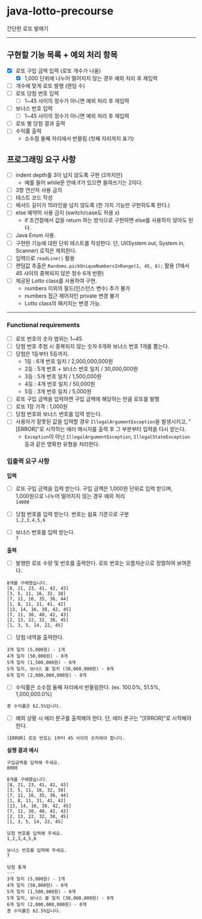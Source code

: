 # java-lotto-precourse
간단한 로또 발매기

---

## 구현할 기능 목록 + 예외 처리 항목
- [x] 로또 구입 금액 입력 (로또 개수가 나옴)
  - [x] 1,000 단위에 나누어 떨어지지 않는 경우 예외 처리 후 재입력
- [ ] 개수에 맞게 로또 발행 (랜덤 수)
- [ ] 로또 당첨 번호 입력
  - [ ] 1~45 사이의 정수가 아니면 예외 처리 후 재입력
- [ ] 보너스 번호 입력
  - [ ] 1~45 사이의 정수가 아니면 예외 처리 후 재입력
- [ ] 로또 별 당첨 결과 출력
- [ ] 수익률 출력
  - 소수점 둘째 자리에서 반올림.(첫째 자리까지 표기)

## 프로그래밍 요구 사항
- [ ] indent depth를 3이 넘지 않도록 구현 (2까지만)
  - 예를 들어 while문 안에 if가 있으면 들여쓰기는 2이다.
- [ ] 3항 연산자 사용 금지
- [ ] 테스트 코드 작성
- [ ] 메서드 길이가 15라인을 넘지 않도록 (한 가지 기능만 구현하도록 한다.)
- [ ] else 예약어 사용 금지 (switch/case도 허용 x)
  - if 조건절에서 값을 return 하는 방식으로 구현하면 else를 사용하지 않아도 된다.
- [ ] Java Enum 사용.
- [ ] 구현한 기능에 대한 단위 테스트를 작성한다. 단, UI(System.out, System.in, Scanner) 로직은 제외한다.
- [ ] 입력으로 `readLine()` 활용
- [ ] 랜덤값 추출은 `Randoms.pickUniqueNumbersInRange(1, 45, 6);` 활용 (1에서 45 사이의 중복되지 않은 정수 6개 반환)
- [ ] 제공된 Lotto class를 사용하여 구현.
  - numbers 이외의 필드(인스턴스 변수) 추가 불가
  - numbers 접근 제어자인 private 변경 불가
  - Lotto class의 패키지는 변경 가능.

---

### Functional requirements
- [ ] 로또 번호의 숫자 범위는 1~45
- [ ] 당첨 번호 추첨 시 중복되지 않는 숫자 6개와 보너스 번호 1개를 뽑는다.
- [ ] 당첨은 1등부터 5등까지.
  - 1등 : 6개 번호 일치 / 2,000,000,000원
  - 2등 : 5개 번호 + 보너스 번호 일치 / 30,000,000원
  - 3등 : 5개 번호 일치 / 1,500,000원
  - 4등 : 4개 번호 일치 / 50,000원
  - 5등 : 3개 번호 일치 / 5,000원
- [ ] 로또 구입 금액을 입력하면 구입 금액에 해당하는 만큼 로또를 발행
- [ ] 로또 1장 가격 : 1,000원
- [ ] 당첨 번호와 보너스 번호를 입력 받는다.
- [ ] 사용자가 잘못된 값을 입력할 경우 `IllegalArgumentException`을 발생시키고, "[ERROR]"로 시작하는 에러 메시지를 출력 후 그 부분부터 입력을 다시 받는다.
    - `Exception`이 아닌 `IllegalArgumentException`, `IllegalStateException` 등과 같은 명확한 유형을 처리한다.


### 입출력 요구 사항
**입력**   
- [ ] 로또 구입 금액을 입력 받는다. 구입 금액은 1,000원 단위로 입력 받으며,    
1,000원으로 나누어 떨어지지 않는 경우 예외 처리    
```14000```

- [ ] 당첨 번호를 입력 받는다. 번호는 쉼표 기준으로 구분    
```1,2,3,4,5,6```   

- [ ] 보너스 번호를 입력 받는다.   
```7```    

**출력**
- [ ] 발행한 로또 수량 및 번호를 출력한다. 로또 번호는 오름차순으로 정렬하여 보여준다.   
```
8개를 구매했습니다.
[8, 21, 23, 41, 42, 43]
[3, 5, 11, 16, 32, 38]
[7, 11, 16, 35, 36, 44]
[1, 8, 11, 31, 41, 42]
[13, 14, 16, 38, 42, 45]
[7, 11, 30, 40, 42, 43]
[2, 13, 22, 32, 38, 45]
[1, 3, 5, 14, 22, 45]
```

- [ ] 당첨 내역을 출력한다.
```
3개 일치 (5,000원) - 1개
4개 일치 (50,000원) - 0개
5개 일치 (1,500,000원) - 0개
5개 일치, 보너스 볼 일치 (30,000,000원) - 0개
6개 일치 (2,000,000,000원) - 0개
```

- [ ] 수익률은 소수점 둘째 자리에서 반올림한다. (ex. 100.0%, 51.5%, 1,000,000.0%)
```
총 수익률은 62.5%입니다.
```

- [ ] 예외 상황 시 에러 문구를 출력해야 한다. 단, 에러 문구는 "[ERROR]"로 시작해야 한다.
```
[ERROR] 로또 번호는 1부터 45 사이의 숫자여야 합니다.
```

**실행 결과 예시**
```
구입금액을 입력해 주세요.
8000

8개를 구매했습니다.
[8, 21, 23, 41, 42, 43]
[3, 5, 11, 16, 32, 38]
[7, 11, 16, 35, 36, 44]
[1, 8, 11, 31, 41, 42]
[13, 14, 16, 38, 42, 45]
[7, 11, 30, 40, 42, 43]
[2, 13, 22, 32, 38, 45]
[1, 3, 5, 14, 22, 45]

당첨 번호를 입력해 주세요.
1,2,3,4,5,6

보너스 번호를 입력해 주세요.
7

당첨 통계
---
3개 일치 (5,000원) - 1개
4개 일치 (50,000원) - 0개
5개 일치 (1,500,000원) - 0개
5개 일치, 보너스 볼 일치 (30,000,000원) - 0개
6개 일치 (2,000,000,000원) - 0개
총 수익률은 62.5%입니다.
```

